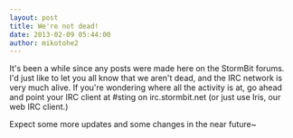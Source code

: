 ```yaml
---
layout: post
title: We're not dead!
date: 2013-02-09 05:44:00
author: mikotohe2
---
```


It's been a while since any posts were made here on the StormBit forums. I'd just like to let you all know that we aren't dead, and the IRC network is very much alive. If you're wondering where all the activity is at, go ahead and point your IRC client at #sting on irc.stormbit.net (or just use Iris, our web IRC client.)

Expect some more updates and some changes in the near future~
